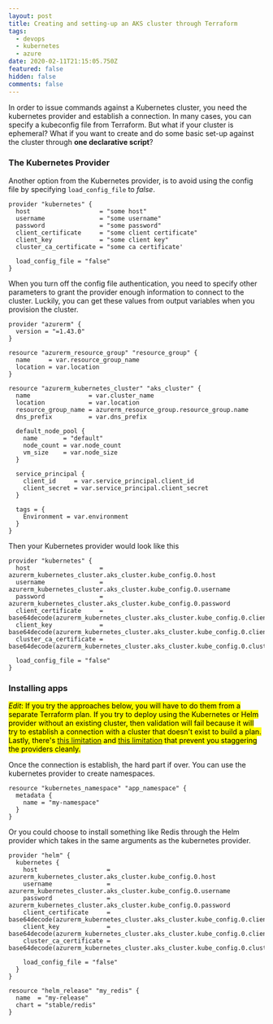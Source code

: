 ```yaml
---
layout: post
title: Creating and setting-up an AKS cluster through Terraform
tags:
  - devops
  - kubernetes
  - azure
date: 2020-02-11T21:15:05.750Z
featured: false
hidden: false
comments: false
---
```

In order to issue commands against a Kubernetes cluster, you need the kubernetes provider and establish a connection. In many cases, you can specify a kubeconfig file from Terraform. But what if your cluster is ephemeral? What if you want to create and do some basic set-up against the cluster through **one declarative script**?

<!--more--> 

### The Kubernetes Provider

Another option from the Kubernetes provider, is to avoid using the config file by specifying `load_config_file` to *false*.

```hcl
provider "kubernetes" {
  host                   = "some host"
  username               = "some username"
  password               = "some password"
  client_certificate     = "some client certificate"
  client_key             = "some client key"
  cluster_ca_certificate = "some ca certificate'

  load_config_file = "false"
}
```

When you turn off the config file authentication, you need to specify other parameters to grant the provider enough information to connect to the cluster. Luckily, you can get these values from output variables when you provision the cluster.

```hcl
provider "azurerm" {
  version = "=1.43.0"
}

resource "azurerm_resource_group" "resource_group" {
  name     = var.resource_group_name
  location = var.location
}

resource "azurerm_kubernetes_cluster" "aks_cluster" {
  name                = var.cluster_name
  location            = var.location
  resource_group_name = azurerm_resource_group.resource_group.name
  dns_prefix          = var.dns_prefix

  default_node_pool {
    name       = "default"
    node_count = var.node_count
    vm_size    = var.node_size
  }

  service_principal {
    client_id     = var.service_principal.client_id
    client_secret = var.service_principal.client_secret
  }

  tags = {
    Environment = var.environment
  }
}
```

Then your Kubernetes provider would look like this

```hcl
provider "kubernetes" {
  host                   = azurerm_kubernetes_cluster.aks_cluster.kube_config.0.host
  username               = azurerm_kubernetes_cluster.aks_cluster.kube_config.0.username
  password               = azurerm_kubernetes_cluster.aks_cluster.kube_config.0.password
  client_certificate     = base64decode(azurerm_kubernetes_cluster.aks_cluster.kube_config.0.client_certificate)
  client_key             = base64decode(azurerm_kubernetes_cluster.aks_cluster.kube_config.0.client_key)
  cluster_ca_certificate = base64decode(azurerm_kubernetes_cluster.aks_cluster.kube_config.0.cluster_ca_certificate)

  load_config_file = "false"
}
```

### Installing apps

<mark><em>Edit</em>: If you try the approaches below, you will have to do them from a separate Terraform plan. If you try to deploy using the Kubernetes or Helm provider without an existing cluster, then validation will fail because it will try to establish a connection with a cluster that doesn't exist to build a plan. Lastly, there's <a href="https://github.com/hashicorp/terraform/issues/10462">this limitation</a> and <a href="https://github.com/hashicorp/terraform/issues/2430">this limitation</a> that prevent you staggering the providers cleanly.</mark>

Once the connection is establish, the hard part if over. You can use the kubernetes provider to create namespaces.

```hcl
resource "kubernetes_namespace" "app_namespace" {
  metadata {
    name = "my-namespace"
  }
}
```

Or you could choose to install something like Redis through the Helm provider which takes in the same arguments as the kubernetes provider.

```hcl
provider "helm" {
  kubernetes {
    host                   = azurerm_kubernetes_cluster.aks_cluster.kube_config.0.host
    username               = azurerm_kubernetes_cluster.aks_cluster.kube_config.0.username
    password               = azurerm_kubernetes_cluster.aks_cluster.kube_config.0.password
    client_certificate     = base64decode(azurerm_kubernetes_cluster.aks_cluster.kube_config.0.client_certificate)
    client_key             = base64decode(azurerm_kubernetes_cluster.aks_cluster.kube_config.0.client_key)
    cluster_ca_certificate = base64decode(azurerm_kubernetes_cluster.aks_cluster.kube_config.0.cluster_ca_certificate)

    load_config_file = "false"
  }
}

resource "helm_release" "my_redis" {
  name  = "my-release"
  chart = "stable/redis"
}
```
